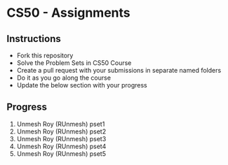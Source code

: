 # CS50 - Assignments

## Instructions

- Fork this repository
- Solve the Problem Sets in CS50 Course
- Create a pull request with your submissions in separate named folders
- Do it as you go along the course
- Update the below section with your progress

## Progress
1. Unmesh Roy (RUnmesh) pset1
2. Unmesh Roy (RUnmesh) pset2
3. Unmesh Roy (RUnmesh) pset3
4. Unmesh Roy (RUnmesh) pset4
5. Unmesh Roy (RUnmesh) pset5
